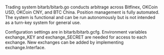 Trading system bitarb/bitarb.go conducts arbitrage across Bitfinex, OKCoin USD, OKCoin CNY, and BTC China. Position management is fully automated. The system is functional and can be run autonomously but is not intended as a turn-key system for general use. 

Configuration settings are in bitarb/bitarb.gcfg. Environment variables exchange_KEY and exchange_SECRET are needed for access to each exchange. New exchanges can be added by implementing exchange.Interface.
